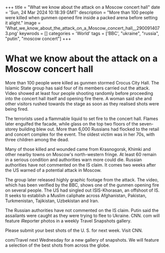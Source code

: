 +++
title = "What we know about the attack on a Moscow concert hall"
date = 'Sun, 24 Mar 2024 10:18:39 GMT'
description = "More than 100 people were killed when gunmen opened fire inside a packed arena before setting it alight."
image = 'What_we_know_about_the_attack_on_a_Moscow_concert_hall__2900914073.png'
keywrods =  []
categories = 'World'
tags = ['BBC', "ukraine", "russia", "putin", "moscow concert"]
+++

# What we know about the attack on a Moscow concert hall

More than 100 people were killed as gunmen stormed Crocus City Hall.
The Islamic State group has said four of its members carried out the attack.
Video showed at least four people shooting randomly before proceeding into the concert hall itself and opening fire there.
A woman said she and other visitors rushed towards the stage as soon as they realised shots were being fired.

The terrorists used a flammable liquid to set fire to the concert hall.
Flames later engulfed the facade, while glass on the top two floors of the seven-storey building blew out.
More than 6,000 Russians had flocked to the retail and concert complex for the event.
The oldest victim was in her 70s, with three children among the dead.

Many of those killed and wounded came from Krasnogorsk, Khimki and other nearby towns on Moscow<bb>'s north-western fringe.
At least 60 remain in a serious condition and authorities warn more could die.
Russian authorities have not commented on the IS claim.
It comes two weeks after the US warned of a potential attack in Moscow.

The group later released highly graphic footage from the attack.
The video, which has been verified by the BBC, shows one of the gunmen opening fire on several people.
The US had singled out ISIS-Khorasan, an offshoot of IS.
It seeks to establish a Muslim caliphate across Afghanistan, Pakistan, Turkmenistan, Tajikistan, Uzbekistan and Iran.

The Russian authorities have not commented on the IS claim.
Putin said the assailants were caught as they were trying to flee to Ukraine.
CNN.
com will feature iReporter photos in a weekly Travel Snapshots gallery.

Please submit your best shots of the U.
S.
for next week.
Visit CNN.

com/Travel next Wednesday for a new gallery of snapshots.
We will feature a selection of the best shots from across the globe.


